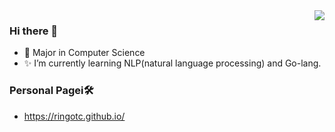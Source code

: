 <img align="right" src="https://github-readme-stats.vercel.app/api?username=ringotc&show_icons=true&icon_color=805AD5&text_color=718096&bg_color=ffffff&hide_title=true" />

### Hi there 👋
- 🎈 Major in Computer Science
- ✨ I’m currently learning NLP(natural language processing) and Go-lang.

### Personal Pagei🛠
- https://ringotc.github.io/
<!--
**RingoTC/RingoTC** is a ✨ _special_ ✨ repository because its `README.md` (this file) appears on your GitHub profile.

Here are some ideas to get you started:

- 🔭 I’m currently working on ...
- 🌱 I’m currently learning ...
- 👯 I’m looking to collaborate on ...
- 🤔 I’m looking for help with ...
- 💬 Ask me about ...
- 📫 How to reach me: ...
- 😄 Pronouns: ...
- ⚡ Fun fact: ...
-->
